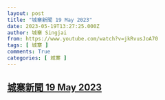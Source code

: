```yaml
---
layout: post
title: "城寨新聞 19 May 2023"
date: 2023-05-19T13:27:25.000Z
author: 城寨 Singjai
from: https://www.youtube.com/watch?v=jkRvusJoA70
tags: [ 城寨 ]
comments: True
categories: [ 城寨 ]
---
```

<!--1684502845000-->
[城寨新聞 19 May 2023](https://www.youtube.com/watch?v=jkRvusJoA70)
------

<div>

</div>
